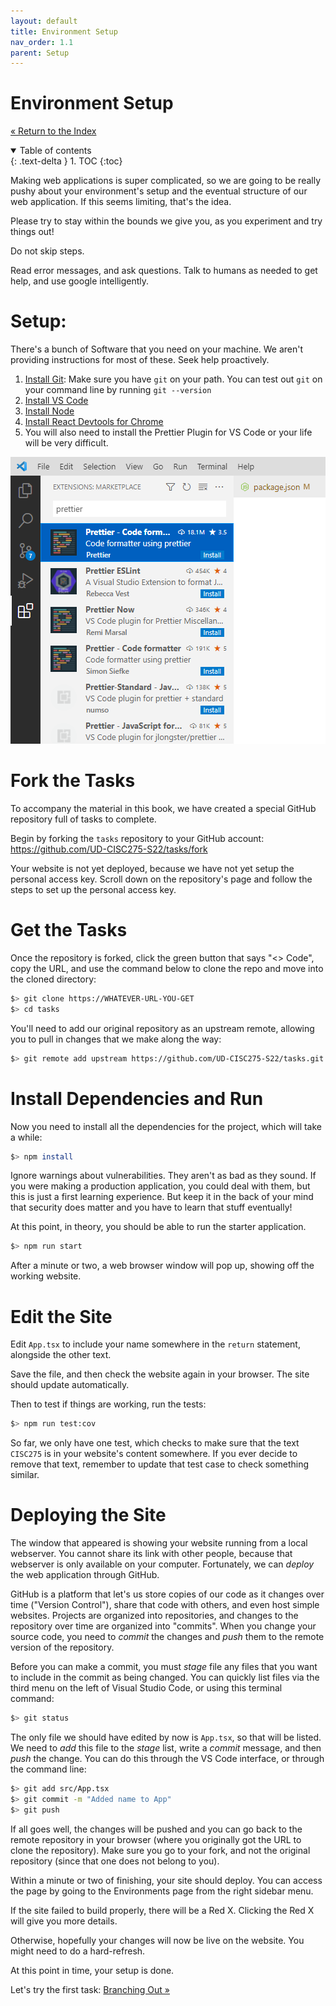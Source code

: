 ```yaml
---
layout: default
title: Environment Setup
nav_order: 1.1
parent: Setup
---
```


# Environment Setup

[&laquo; Return to the Index](index.md)

<details open markdown="block">
  <summary>
    Table of contents
  </summary>
  {: .text-delta }
1. TOC
{:toc}
</details>

Making web applications is super complicated, so we are going to be really pushy about your environment's setup and the eventual structure of our web application. If this seems limiting, that's the idea.

Please try to stay within the bounds we give you, as you experiment and try things out!

Do not skip steps.

Read error messages, and ask questions. Talk to humans as needed to get help, and use google intelligently.


# Setup:

There's a bunch of Software that you need on your machine. We aren't providing instructions for most of these. Seek help proactively.

1. [Install Git](https://github.com/git-guides/install-git): Make sure you have `git` on your path. You can test out `git` on your command line by running `git --version`
2. [Install VS Code](https://code.visualstudio.com/download)
3. [Install Node](https://nodejs.org/en/download/)
4. [Install React Devtools for Chrome](https://chrome.google.com/webstore/detail/react-developer-tools/fmkadmapgofadopljbjfkapdkoienihi?hl=en)
5. You will also need to install the Prettier Plugin for VS Code or your life will be very difficult.

![Screenshot of Installing the Prettier Extension in VS Code](../images/prettier.png)

# Fork the Tasks

To accompany the material in this book, we have created a special GitHub repository full of tasks to complete.

Begin by forking the `tasks` repository to your GitHub account: <https://github.com/UD-CISC275-S22/tasks/fork>

Your website is not yet deployed, because we have not yet setup the personal access key. Scroll down on the repository's page and follow the steps to set up the personal access key.

# Get the Tasks

Once the repository is forked, click the green button that says "<> Code", copy the URL, and use the command below to clone the repo and move into the cloned directory:

```sh
$> git clone https://WHATEVER-URL-YOU-GET
$> cd tasks
```

You'll need to add our original repository as an upstream remote, allowing you to pull in changes that we make along the way:

```sh
$> git remote add upstream https://github.com/UD-CISC275-S22/tasks.git
```

# Install Dependencies and Run

Now you need to install all the dependencies for the project, which will take a while:

```sh
$> npm install
```

Ignore warnings about vulnerabilities. They aren't as bad as they sound. If you were making a production application, you could deal with them, but this is just a first learning experience. But keep it in the back of your mind that security does matter and you have to learn that stuff eventually!

At this point, in theory, you should be able to run the starter application.

```sh
$> npm run start
```

After a minute or two, a web browser window will pop up, showing off the working website.

# Edit the Site

Edit `App.tsx` to include your name somewhere in the `return` statement, alongside the other text.

Save the file, and then check the website again in your browser. The site should update automatically.

Then to test if things are working, run the tests:

```sh
$> npm run test:cov
```

So far, we only have one test, which checks to make sure that the text `CISC275` is in your website's content somewhere. If you ever decide to remove that text, remember to update that test case to check something similar.

# Deploying the Site

The window that appeared is showing your website running from a local webserver. You cannot share its link with other people, because that webserver is only available on your computer. Fortunately, we can *deploy* the web application through GitHub.

GitHub is a platform that let's us store copies of our code as it changes over time ("Version Control"), share that code with others, and even host simple websites. Projects are organized into repositories, and changes to the repository over time are organized into "commits". When you change your source code, you need to *commit* the changes and *push* them to the remote version of the repository.

Before you can make a commit, you must *stage* file any files that you want to include in the commit as being changed. You can quickly list files via the third menu on the left of Visual Studio Code, or using this terminal command:

```sh
$> git status
```

The only file we should have edited by now is `App.tsx`, so that will be listed. We need to *add* this file to the *stage* list, write a *commit* message, and then *push* the change. You can do this through the VS Code interface, or through the command line:

```sh
$> git add src/App.tsx
$> git commit -m "Added name to App"
$> git push
```

If all goes well, the changes will be pushed and you can go back to the remote repository in your browser (where you originally got the URL to clone the repository). Make sure you go to your fork, and not the original repository (since that one does not belong to you).

Within a minute or two of finishing, your site should deploy. You can access the page by going to the Environments page from the right sidebar menu.

If the site failed to build properly, there will be a Red X. Clicking the Red X will give you more details.

Otherwise, hopefully your changes will now be live on the website. You might need to do a hard-refresh.

At this point in time, your setup is done.

Let's try the first task: [Branching Out &raquo;](../1-setup/branching.md)